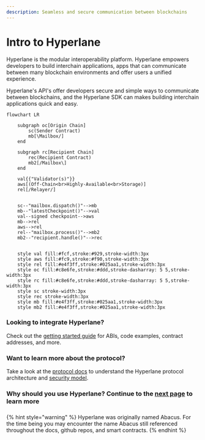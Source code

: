 ```yaml
---
description: Seamless and secure communication between blockchains
---
```


# Intro to Hyperlane

Hyperlane is the modular interoperability platform. Hyperlane empowers developers to build interchain applications, apps that can communicate between many blockchain environments and offer users a unified experience.&#x20;

Hyperlane's API's offer developers secure and simple ways to communicate between blockchains, and the Hyperlane SDK can makes building interchain applications quick and easy. &#x20;



```mermaid
flowchart LR
    
    subgraph oc[Origin Chain]
        sc(Sender Contract) 
        mb[\Mailbox/]
    end
    
    subgraph rc[Recipient Chain]
        rec(Recipient Contract)
        mb2[/Mailbox\]
    end

    val{{"Validator(s)"}}
    aws[(Off-Chain<br>Highly-Available<br>Storage)]
    rel[/Relayer/]

    
    sc--"mailbox.dispatch()"-->mb
    mb--"latestCheckpoint()"-->val
    val--signed checkpoint-->aws
    mb-->rel
    aws-->rel
    rel--"mailbox.process()"-->mb2
    mb2--"recipient.handle()"-->rec

    
    style val fill:#fcf,stroke:#929,stroke-width:3px
    style aws fill:#fc9,stroke:#f90,stroke-width:3px
    style rel fill:#e4f3ff,stroke:#025aa1,stroke-width:3px 
    style oc fill:#c8e6fe,stroke:#ddd,stroke-dasharray: 5 5,stroke-width:3px
    style rc fill:#c8e6fe,stroke:#ddd,stroke-dasharray: 5 5,stroke-width:3px
    style sc stroke-width:3px
    style rec stroke-width:3px
    style mb fill:#e4f3ff,stroke:#025aa1,stroke-width:3px
    style mb2 fill:#e4f3ff,stroke:#025aa1,stroke-width:3px
```



### Looking to integrate Hyperlane?

Check out the [getting started guide](developers/getting-started.md) for ABIs, code examples, contract addresses, and more.

### Want to learn more about the protocol?

Take a look at the [protocol docs](protocol/overview.md) to understand the Hyperlane protocol architecture and [security model](protocol/security/).

### Why should you use Hyperlane? Continue to the [next page](introduction/why-hyperlane/) to learn more

### &#x20;

{% hint style="warning" %}
Hyperlane was originally named Abacus. For the time being you may encounter the name Abacus still referenced throughout the docs, github repos, and smart contracts.&#x20;
{% endhint %}
